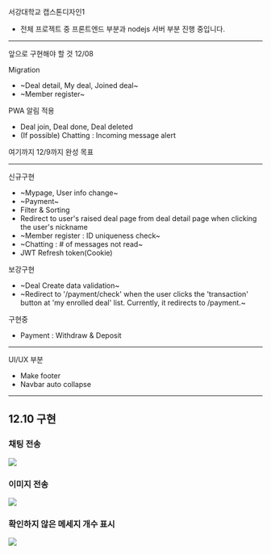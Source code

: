 서강대학교 캡스톤디자인1

- 전체 프로젝트 중 프론트엔드 부분과 nodejs 서버 부분 진행 중입니다.

---

앞으로 구현해야 할 것
12/08

Migration

- ~Deal detail, My deal, Joined deal~
- ~Member register~

PWA 알림 적용

- Deal join, Deal done, Deal deleted
- (If possible) Chatting : Incoming message alert

여기까지 12/9까지 완성 목표

---

신규구현

- ~Mypage, User info change~
- ~Payment~
- Filter & Sorting
- Redirect to user's raised deal page from deal detail page when clicking the user's nickname
- ~Member register : ID uniqueness check~
- ~Chatting : # of messages not read~
- JWT Refresh token(Cookie)

보강구현

- ~Deal Create data validation~
- ~Redirect to '/payment/check' when the user clicks the 'transaction' button at 'my enrolled deal' list. Currently, it redirects to /payment.~

구현중

- Payment : Withdraw & Deposit

---

UI/UX 부분

- Make footer
- Navbar auto collapse

---

## 12.10 구현

### 채팅 전송

<img src="https://user-images.githubusercontent.com/76815545/206977944-c17a1d74-8524-4626-a15b-b89e9a63a59b.gif">

### 이미지 전송

<img src="https://user-images.githubusercontent.com/76815545/206995842-b27e707c-27d5-4dfb-a213-ce5cb21756bf.gif">

### 확인하지 않은 메세지 개수 표시

<img src="https://user-images.githubusercontent.com/76815545/206995962-2dfe69ee-daaa-4ddd-92a5-2fd2876f2389.gif">
